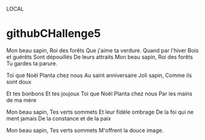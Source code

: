 LOCAL
# githubCHallenge5
Mon beau sapin,
Roi des forêts
Que j'aime ta verdure.
Quand par l'hiver
Bois et guérêts
Sont dépouillés
De leurs attraits
Mon beau sapin,
Roi des forêts
Tu gardes ta parure.

Toi que Noël
Planta chez nous
Au saint anniversaire
Joli sapin,
Comme ils sont doux

Et tes bonbons
Et tes joujoux
Toi que Noël
Planta chez nous
Par les mains de ma mère

Mon beau sapin,
Tes verts sommets
Et leur fidèle ombrage
De la foi qui ne ment jamais
De la constance et de la paix

Mon beau sapin,
Tes verts sommets
M'offrent la douce image.

